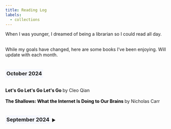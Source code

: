 ```yaml
---
title: Reading Log
labels: 
  - collections
---
```


<p> When I was younger, I dreamed of being a librarian so I could read all day. <br><br>

While my goals have changed, here are some books I’ve been enjoying. Will update with each month. <br><br>

<h3><span style="background-color: #f5f7ff; padding: 0.2em;">October 2024</span></h3> 
<br>
  <b>
    <a href="https://cleoqian.com/Let-s-Go-Let-s-Go-Let-s-Go" style="text-decoration: none; color: #000;">
        Let's Go Let's Go Let's Go
    </a>
  </b> by Cleo Qian <br><br>

  <b>
    <a href="https://www.nicholascarr.com/?page_id=16" style="text-decoration: none; color: #000;">
        The Shallows: What the Internet Is Doing to Our Brains
    </a>
  </b> by Nicholas Carr <br><br>

<h3 onclick="toggleDropdown('septemberDropdown', this)" style="cursor: pointer;">
    <span style="background-color: #f5f7ff; padding: 0.2em;">September 2024</span> <span style="font-size: 0.8em;" class="arrow">&#9654;</span>
</h3>
<div id="septemberDropdown" style="display: none;">

  <b>
    <a href="https://www.sevenminutesolution.com/" style="text-decoration: none; color: #000;">
        The 7-Minute Productivity Solution
    </a>
  </b> by John Brandon <br><br>

  <p style="padding: 2em 2em; background: #f5f7ff; border-radius: 4px; color: #000; width: 90%; line-height: 2.5;">
    Productivity is the pursuit of external goals. It’s essential to shift our perspective on productivity from solely self-improvement to a focus on serving others and making a meaningful difference. <br><br> There is a distinction between a morning routine, which allows you to reflect on "moments of hope," versus planning your day. While both are important, they serve different purposes in enhancing productivity.
  </p>

  <b>
    <a href="https://emilyamills.com/book/" style="text-decoration: none; color: #000;">
        The Art of Visual Notetaking
    </a>
  </b> by Emily Mills <br><br>

  <p style="padding: 2em 2em; background: #f5f7ff; border-radius: 4px; color: #000; width: 90%; line-height: 2.5;">
    A new form of recollection, visual notetaking combines words and images to enhance understanding and retention. It encourages active listening and engagement, making it easier to process and recall information. <br><br> Simple sketching techniques, such as icons, arrows, and shapes, can effectively convey complex ideas. You don’t need to be an artist; basic drawings can communicate concepts clearly.
  </p>

</div>

<script>
    function toggleDropdown(id, element) {
        var dropdown = document.getElementById(id);
        dropdown.style.display = dropdown.style.display === 'none' ? 'block' : 'none';
        
        // Toggle arrow direction
        var arrow = element.querySelector('.arrow');
        arrow.innerHTML = dropdown.style.display === 'block' ? '&#9660;' : '&#9654;';
    }
</script>
